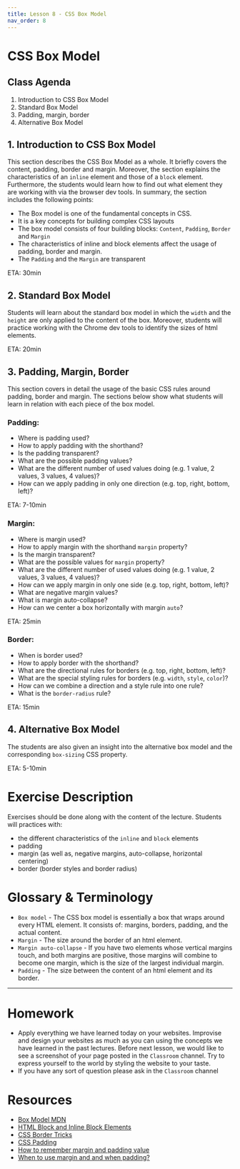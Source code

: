 ```yaml
---
title: Lesson 8 - CSS Box Model
nav_order: 8
---
```


# CSS Box Model

## Class Agenda

1. Introduction to CSS Box Model
2. Standard Box Model
3. Padding, margin, border
4. Alternative Box Model

## 1. Introduction to CSS Box Model

This section describes the CSS Box Model as a whole. It briefly covers the content, padding, border and margin. Moreover, the section explains the characteristics of an `inline` element and those of a `block` element. Furthermore, the students would learn how to find out what element they are working with via the browser dev tools. In summary, the section includes the following points:

- The Box model is one of the fundamental concepts in CSS.
- It is a key concepts for building complex CSS layouts
- The box model consists of four building blocks: `Content`, `Padding`, `Border` and `Margin`
- The characteristics of inline and block elements affect the usage of padding, border and margin.
- The `Padding` and the `Margin` are transparent

ETA: 30min

## 2. Standard Box Model

Students will learn about the standard box model in which the `width` and the `height` are only applied to the content of the box. Moreover, students will practice working with the Chrome dev tools to identify the sizes of html elements.

ETA: 20min

## 3. Padding, Margin, Border

This section covers in detail the usage of the basic CSS rules around padding, border and margin. The sections below show what students will learn in relation with each piece of the box model.

### Padding:

- Where is padding used?
- How to apply padding with the shorthand?
- Is the padding transparent?
- What are the possible padding values?
- What are the different number of used values doing (e.g. 1 value, 2 values, 3 values, 4 values)?
- How can we apply padding in only one direction (e.g. top, right, bottom, left)?

ETA: 7-10min

### Margin:

- Where is margin used?
- How to apply margin with the shorthand `margin` property?
- Is the margin transparent?
- What are the possible values for `margin` property?
- What are the different number of used values doing (e.g. 1 value, 2 values, 3 values, 4 values)?
- How can we apply margin in only one side (e.g. top, right, bottom, left)?
- What are negative margin values?
- What is margin auto-collapse?
- How can we center a box horizontally with margin `auto`?

ETA: 25min

### Border:

- When is border used?
- How to apply border with the shorthand?
- What are the directional rules for borders (e.g. top, right, bottom, left)?
- What are the special styling rules for borders (e.g. `width`, `style`, `color`)?
- How can we combine a direction and a style rule into one rule?
- What is the `border-radius` rule?

ETA: 15min

## 4. Alternative Box Model

The students are also given an insight into the alternative box model and the corresponding `box-sizing` CSS property.

ETA: 5-10min

# Exercise Description

Exercises should be done along with the content of the lecture. Students will practices with:

- the different characteristics of the `inline` and `block` elements
- padding
- margin (as well as, negative margins, auto-collapse, horizontal centering)
- border (border styles and border radius)

# Glossary & Terminology

- `Box model` - The CSS box model is essentially a box that wraps around every HTML element. It consists of: margins, borders, padding, and the actual content.
- `Margin` - The size around the border of an html element.
- `Margin auto-collapse` - If you have two elements whose vertical margins touch, and both margins are positive, those margins will combine to become one margin, which is the size of the largest individual margin.
- `Padding` - The size between the content of an html element and its border.

---

# Homework

- Apply everything we have learned today on your websites. Improvise and design your websites as much as you can using the concepts we have learned in the past lectures. Before next lesson, we would like to see a screenshot of your page posted in the `Classroom` channel. Try to express yourself to the world by styling the website to your taste.
- If you have any sort of question please ask in the `Classroom` channel

# Resources

- [Box Model MDN](https://developer.mozilla.org/en-US/docs/Learn/CSS/Building_blocks/The_box_model)
- [HTML Block and Inline Block Elements](https://www.w3schools.com/html/html_blocks.asp)
- [CSS Border Tricks](https://css-tricks.com/almanac/properties/b/border/)
- [CSS Padding](https://www.w3schools.com/css/css_padding.asp)
- [How to remember margin and padding value](https://inspirnathan.medium.com/simple-mnemonic-for-margin-or-padding-shorthand-property-values-e73ddcfe1e70)
- [When to use margin and and when padding?](https://stackoverflow.com/questions/2189452/when-to-use-margin-vs-padding-in-css)
